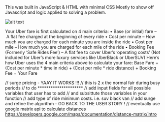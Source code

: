 
This was built in JavaScript & HTML with minimal CSS
Mostly to show off Javascript and logic applied to solving a problem.

![alt text](https://github.com/Quest1mc/fare-calulator/blob/master/Screenshot-Farecalculator.png "Screenshot FareCalulator SPA")


Your Uber fare is first calculated on 4 main criteria:
    • Base (or initial) fare – A flat fee charged at the beginning of every ride
    • Cost per minute – How much you are charged for each minute you are inside the ride
    • Cost per mile – How much you are charged for each mile of the ride
    • Booking Fee (Formerly ‘Safe Rides Fee’) – A flat fee to cover Uber’s ‘operating costs’ (Not included for Uber’s more luxury services like UberBlack or UberSUV)
Here’s how Uber uses the 4 main criteria above to calculate your fare:
Base Fare + (Cost per minute * time in ride) + (Cost per mile * ride distance) + Booking Fee = Your Fare



// surge pricing - YAAY IT WORKS !!!
// this is 2 x the normal fair during busy periods 
// to do *********************
// add input fields for all possible variables that user has to add 
// and subsittute those variables in your function 
// add type of ride minimum costs. i.e. suv black van 
// add surge  and refine the algorithm - GO BACK TO THE USER STORY !
// eventually use google matrix api to calculate distances https://developers.google.com/maps/documentation/distance-matrix/intro
